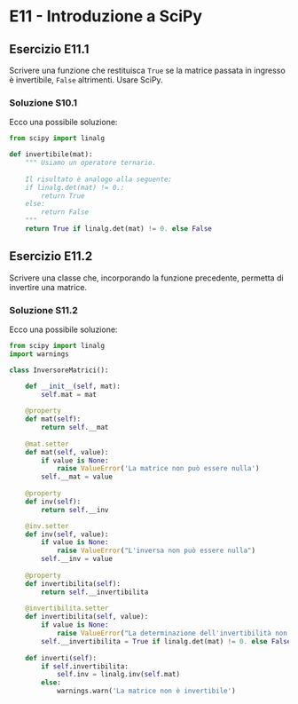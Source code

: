 # E11 - Introduzione a SciPy

## Esercizio E11.1

Scrivere una funzione che restituisca `True` se la matrice passata in ingresso è invertibile, `False` altrimenti. Usare SciPy.

### Soluzione S10.1

Ecco una possibile soluzione:

```py
from scipy import linalg

def invertibile(mat):
	""" Usiamo un operatore ternario.
	
	Il risultato è analogo alla seguente:
	if linalg.det(mat) != 0.:
		return True
	else:
		return False
	"""
	return True if linalg.det(mat) != 0. else False
```

## Esercizio E11.2

Scrivere una classe che, incorporando la funzione precedente, permetta di invertire una matrice.

### Soluzione S11.2

Ecco una possibile soluzione:

```py
from scipy import linalg
import warnings

class InversoreMatrici():

	def __init__(self, mat):
		self.mat = mat
	
	@property
	def mat(self):
		return self.__mat
	
	@mat.setter
	def mat(self, value):
		if value is None:
			raise ValueError('La matrice non può essere nulla')
		self.__mat = value
	
	@property
	def inv(self):
		return self.__inv

	@inv.setter
	def inv(self, value):
		if value is None:
			raise ValueError("L'inversa non può essere nulla")
		self.__inv = value
	
	@property
	def invertibilita(self):
		return self.__invertibilita
	
	@invertibilita.setter
	def invertibilita(self, value):
		if value is None:
			raise ValueError("La determinazione dell'invertibilità non può essere nulla")
		self.__invertibilita = True if linalg.det(mat) != 0. else False
	
	def inverti(self):
		if self.invertibilita:
			self.inv = linalg.inv(self.mat)
		else:
			warnings.warn('La matrice non è invertibile')
```